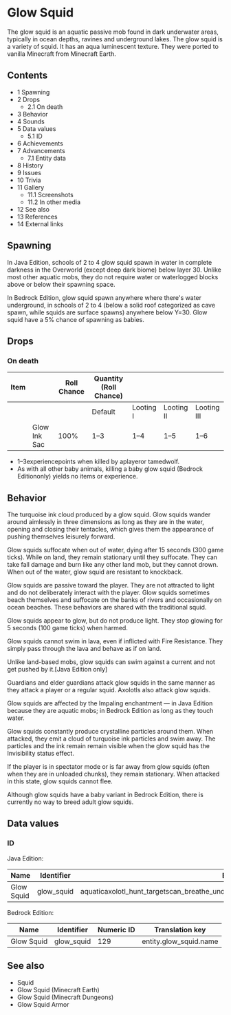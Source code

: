 # Glow Squid
The glow squid is an aquatic passive mob found in dark underwater areas, typically in ocean depths, ravines and underground lakes. The glow squid is a variety of squid. It has an aqua luminescent texture. They were ported to vanilla Minecraft from Minecraft Earth.

## Contents
- 1 Spawning
- 2 Drops
	- 2.1 On death
- 3 Behavior
- 4 Sounds
- 5 Data values
	- 5.1 ID
- 6 Achievements
- 7 Advancements
	- 7.1 Entity data
- 8 History
- 9 Issues
- 10 Trivia
- 11 Gallery
	- 11.1 Screenshots
	- 11.2 In other media
- 12 See also
- 13 References
- 14 External links

## Spawning
In Java Edition, schools of 2 to 4 glow squid spawn in water in complete darkness in the Overworld (except deep dark biome) below layer 30. Unlike most other aquatic mobs, they do not require water or waterlogged blocks above or below their spawning space. 

In Bedrock Edition, glow squid spawn anywhere where there's water underground, in schools of 2 to 4 (below a solid roof categorized as cave spawn, while squids are surface spawns) anywhere below Y=30. Glow squid have a 5% chance of spawning as babies.

## Drops
### On death
| Item |              | Roll Chance | Quantity (Roll Chance) |           |            |             |
|------|--------------|-------------|------------------------|-----------|------------|-------------|
|      |              |             | Default                | Looting I | Looting II | Looting III |
|      | Glow Ink Sac | 100%        | 1–3                    | 1–4       | 1–5        | 1–6         |

- 1–3experiencepoints when killed by aplayeror tamedwolf.
- As with all other baby animals, killing a baby glow squid (Bedrock Editiononly) yields no items or experience.

## Behavior
The turquoise ink cloud produced by a glow squid.
Glow squids wander around aimlessly in three dimensions as long as they are in the water, opening and closing their tentacles, which gives them the appearance of pushing themselves leisurely forward.

Glow squids suffocate when out of water, dying after 15 seconds (300 game ticks). While on land, they remain stationary until they suffocate. They can take fall damage and burn like any other land mob, but they cannot drown. When out of the water, glow squid are resistant to knockback.

Glow squids are passive toward the player. They are not attracted to light and do not deliberately interact with the player. Glow squids sometimes beach themselves and suffocate on the banks of rivers and occasionally on ocean beaches. These behaviors are shared with the traditional squid.

Glow squids appear to glow, but do not produce light. They stop glowing for 5 seconds (100 game ticks) when harmed.

Glow squids cannot swim in lava, even if inflicted with Fire Resistance. They simply pass through the lava and behave as if on land.

Unlike land-based mobs, glow squids can swim against a current and not get pushed by it.‌‌[Java Edition  only]

Guardians and elder guardians attack glow squids in the same manner as they attack a player or a regular squid. Axolotls also attack glow squids.

Glow squids are affected by the Impaling enchantment — in Java Edition because they are aquatic mobs; in Bedrock Edition as long as they touch water.

Glow squids constantly produce crystalline particles around them. When attacked, they emit a cloud of turquoise ink particles and swim away. The particles and the ink remain remain visible when the glow squid has the Invisibility status effect.

If the player is in spectator mode or is far away from glow squids (often when they are in unloaded chunks), they remain stationary. When attacked in this state, glow squids cannot flee.

Although glow squids have a baby variant in Bedrock Edition, there is currently no way to breed adult glow squids.

## Data values
### ID
Java Edition:

| Name       | Identifier | Entity tags                                                                                     | Translation key             |
|------------|------------|-------------------------------------------------------------------------------------------------|-----------------------------|
| Glow Squid | glow_squid | aquaticaxolotl_hunt_targetscan_breathe_under_waternot_scary_for_pufferfishsensitive_to_impaling | entity.minecraft.glow_squid |

Bedrock Edition:

| Name       | Identifier | Numeric ID | Translation key        |
|------------|------------|------------|------------------------|
| Glow Squid | glow_squid | 129        | entity.glow_squid.name |

## See also
- Squid
- Glow Squid (Minecraft Earth)
- Glow Squid (Minecraft Dungeons)
- Glow Squid Armor

